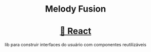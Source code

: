 <h1 align="center">Melody Fusion</h1>
<h1 align="center">
  <a href="<https://pt-br.reactjs.org/>">🔗 React</a>
</h1>
<p align="center">lib para construir interfaces do usuário com componentes reutilizáveis</p>
